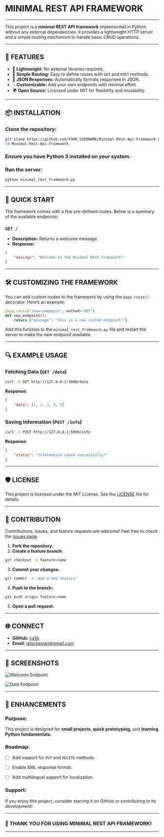 # **MINIMAL REST API FRAMEWORK**

---

This project is a **minimal REST API framework** implemented in Python without any external dependencies. It provides a lightweight HTTP server and a simple routing mechanism to handle basic CRUD operations.

---

## 🌟 **FEATURES**

- 🚀 **Lightweight:** No external libraries required.
- 🔧 **Simple Routing:** Easy to define routes with `GET` and `POST` methods.
- 📄 **JSON Responses:** Automatically formats responses in JSON.
- 💡 **Customizable:** Add your own endpoints with minimal effort.
- 🌍 **Open Source:** Licensed under MIT for flexibility and reusability.

---

## 📦 **INSTALLATION**

### Clone the repository:

```bash
git clone https://github.com/YOUR_USERNAME/Minimal-Rest-Api-Framework.git
cd Minimal-Rest-Api-Framework
```

### Ensure you have Python 3 installed on your system.

### Run the server:

```bash
python minimal_rest_framework.py
```

---

## 🚦 **QUICK START**

The framework comes with a few pre-defined routes. Below is a summary of the available endpoints:

### `GET /`
- **Description:** Returns a welcome message.
- **Response:**

```json
{
    "message": "Welcome to the Minimal REST Framework!"
}
```

---

## 🛠️ **CUSTOMIZING THE FRAMEWORK**

You can add custom routes to the framework by using the `@app.route()` decorator. Here’s an example:

```python
@app.route("/new-endpoint", method="GET")
def new_endpoint():
    return {"message": "This is a new custom endpoint!"}
```

Add this function to the `minimal_rest_framework.py` file and restart the server to make the new endpoint available.

---

## 🔍 **EXAMPLE USAGE**

### Fetching Data (`GET /data`)

```bash
curl -X GET http://127.0.0.1:5000/data
```

**Response:**

```json
{
    "data": [1, 2, 3, 4, 5]
}
```

### Saving Information (`POST /info`)

```bash
curl -X POST http://127.0.0.1:5000/info
```

**Response:**

```json
{
    "status": "Information saved successfully!"
}
```

---

## 🛡️ **LICENSE**

This project is licensed under the MIT License. See the [LICENSE](LICENSE) file for details.

---

## 🤝 **CONTRIBUTION**

Contributions, issues, and feature requests are welcome! Feel free to check the [issues page](https://github.com/ca1ik/Minimal-Rest-Api-Framework/issues).

1. **Fork the repository.**
2. **Create a feature branch:**

```bash
git checkout -b feature-name
```

3. **Commit your changes:**

```bash
git commit -m 'Add a new feature'
```

4. **Push to the branch:**

```bash
git push origin feature-name
```

5. **Open a pull request.**

---

## 🌐 **CONNECT**

- **GitHub:** [ca1ik](https://github.com/ca1ik)
- **Email:** [lalochesian@gmail.com](mailto:lalochesian@gmail.com)

---

## 📸 **SCREENSHOTS**

![Welcome Endpoint](https://i.ibb.co/9cx92gT/Welcome-Endpoint-Screenshot.png)

![Data Endpoint](https://i.ibb.co/DwFkYnZ/JSON-Response-Screenshot.png)

---

## 🔮 **ENHANCEMENTS**

### Purpose:
This project is designed for **small projects, quick prototyping,** and **learning Python fundamentals.**

### Roadmap:
- [ ] Add support for `PUT` and `DELETE` methods.

- [ ] Enable XML response format.

- [ ] Add multilingual support for localization.

### Support:
If you enjoy this project, consider starring it on GitHub or contributing to its development!

---

### 🎉 **THANK YOU FOR USING MINIMAL REST API FRAMEWORK!**

---
